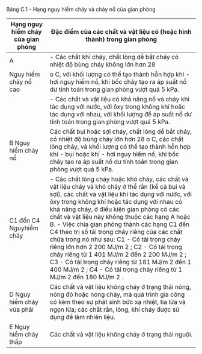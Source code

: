 Bảng C.1 - Hạng nguy hiểm cháy và cháy nổ của gian phòng

| Hạng nguy hiểm cháy của gian phòng   | Đặc điểm của các chất và vật liệu có (hoặc hình thành) trong gian phòng                                                                           |
|--------------------------------------|---------------------------------------------------------------------------------------------------------------------------------------------------|
| A                                    | - Các chất khí cháy, chất lỏng dễ bắt cháy có nhiệt độ bùng cháy không lớn hơn 28                                                                 |
| Nguy hiểm cháy nổ cao                | o C, với khối lượng có thể tạo thành hỗn hợp khí - hơi nguy hiểm nổ, khi bốc cháy tạo ra áp suất nổ dư tính toán trong gian phòng vượt quá 5 kPa. |
|                           | - Các chất và vật liệu có khả năng nổ và cháy khi tác dụng với nước, với ôxy trong không khí hoặc tác dụng với nhau, với khối lượng để áp suất nổ dư tính toán trong gian phòng vượt quá 5 kPa.                                                                                                                                                                                                                                                                                                                                                                                                                                                                         |
| B Nguy hiểm cháy nổ       | Các chất bụi hoặc sợi cháy, chất lỏng dễ bắt cháy, có nhiệt độ bùng cháy lớn hơn 28 o C, các chất lỏng cháy, và khối lượng có thể tạo thành hỗn hợp khí - bụi hoặc khí - hơi nguy hiểm nổ, khi bốc cháy tạo ra áp suất nổ dư tính toán trong gian phòng vượt quá 5 kPa.                                                                                                                                                                                                                                                                                                                                                                                                 |
| C1 đến C4 Nguyhiểm cháy   | - Các chất lỏng cháy hoặc khó cháy, các chất và vật liệu cháy và khó cháy ở thể rắn (kể cả bụi và sợi), các chất và vật liệu khi tác dụng với nước, với ôxy trong không khí hoặc tác dụng với nhau có khả năng cháy, ở điều kiện gian phòng có các chất và vật liệu này không thuộc các hạng A hoặc B. - Việc chia gian phòng thành các hạng C1 đến C4 theo trị số tải trọng cháy riêng của các chất chứa trong nó như sau: C1 - Có tải trọng cháy riêng lớn hơn 2 200 MJ/m 2 ; C2 - Có tải trọng cháy riêng từ 1 401 MJ/m 2 đến 2 200 MJ/m 2 ; C3 - Có tải trọng cháy riêng từ 181 MJ/m 2 đến 1 400 MJ/m 2 ; C4 - Có tải trọng cháy riêng từ 1 MJ/m 2 đến 180 MJ/m 2 . |
| D Nguy hiểm cháy vừa phải | Các chất và vật liệu không cháy ở trạng thái nóng, nóng đỏ hoặc nóng chảy, mà quá trình gia công có kèm theo sự phát sinh bức xạ nhiệt, tia lửa và ngọn lửa; các chất rắn, lỏng, khí cháy được sử dụng để làm nhiên liệu.                                                                                                                                                                                                                                                                                                                                                                                                                                               |
| E Nguy hiểm cháy thấp     | Các chất và vật liệu không cháy ở trạng thái nguội.                                                                                                                                                                                                                                                                                                                                                                                                                                                                                                                                                                                                                     |